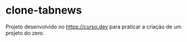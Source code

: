# clone-tabnews
Projeto desenvolvido no https://curso.dev para praticar a criação de um projeto do zero.
